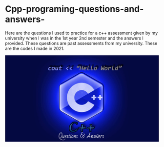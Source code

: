 # Cpp-programing-questions-and-answers-
Here are the questions I used to practice for a c++ assessment given by my university when I was in the 1st year 2nd semester and the answers I provided. These questions are past assessments from my university. These are the codes I made in 2021.

<img src="./img/1.jpg" alt="image" width="1200px">
